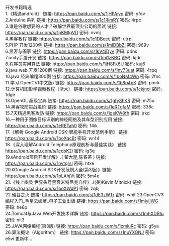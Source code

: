 开发书籍精选  </br>
1.《精通android》   链接: https://pan.baidu.com/s/1jHPAjvo 密码: yfdv </br>
2.Arduino 系列   链接: https://pan.baidu.com/s/1c1RimRY 密码: 4rpc   </br>
3.谁是谷歌想要的人才？破解世界最顶尖公司的面试  链接: https://pan.baidu.com/s/1pKMIgVD 密码: nvmj   </br>
4.黑客教程  链接: https://pan.baidu.com/s/1c1DBeec 密码: utrp   </br>
5.PHP 开发1200例   链接: https://pan.baidu.com/s/1miDBbZi 密码: 969v   </br>
6.黑客与画家   链接: https://pan.baidu.com/s/1kV4jDyv 密码: p4ns   </br>
7.unity手游开发  链接: https://pan.baidu.com/s/1mi1zKBQ 密码: kjdc   </br>
8.程序员实用算法  链接: https://pan.baidu.com/s/1jH8Fk6U 密码: kuj6   </br>
9.java web 开发1200例  链接: https://pan.baidu.com/s/1nv73uat 密码: 4rpq </br>
10.java 经典编程300例  链接: https://pan.baidu.com/s/1boNM4Wn 密码: 2fnc </br>
11.学习 OpenCV(中文版)   链接: https://pan.baidu.com/s/1b8p4pK 密码: pmrk  </br>
12.计算机图形学视频教程（浙大）   链接: https://pan.baidu.com/s/1ckjnci 密码: 1dge </br>
13.OpenGL 超级宝典  链接: https://pan.baidu.com/s/1gfyShKR 密码: m75u  </br>
14.黑客攻防实战进阶    链接: https://pan.baidu.com/s/1eRTgfaM 密码: 338c </br>
15.7天精通黑客攻防  链接: https://pan.baidu.com/s/1geKW8fh 密码: jrkd  </br>
16.一种用于图像目标识别的神经网络及其车型识别应用    链接: https://pan.baidu.com/s/1eRETah0 密码: 14ik </br>
17.《解析 Google Android DSK-智能手机开发范例手册》 链接: https://pan.baidu.com/s/1boXqcBt 密码: wr44 </br>
18.《深入理解Android Telephony原理剖析与最佳实践》 链接: https://pan.baidu.com/s/1ccbK2i 密码: ig3q </br>
19.《Android项目开发详解》.( 翟大昆,陈春茶 ) 链接: https://pan.baidu.com/s/1nvtqrsl 密码: htxe </br>
20.《Google Android SDK开发范例大全(第3版)》链接: https://pan.baidu.com/s/1pLAhjVt 密码: 5m4e </br>
21.《线上幽灵 世界头号黑客米特尼克自传》.((美)Kevin Mitnick) 链接: https://pan.baidu.com/s/1boXWdP1 密码: zqbj</br>
22.硅谷之火   链接: https://pan.baidu.com/s/1dE3zWTr 密码: whif
23.OpenCV3编程入门_毛星云编著_电子工业出版 链接: https://pan.baidu.com/s/1miyIjWG 密码: he6p  </br>
24.Tomcat与Java.Web开发技术详解 链接: https://pan.baidu.com/s/1mhXDRtu 密码: nit3 </br>
25.JAVA网络编程(第3版)  链接: https://pan.baidu.com/s/1cmluRc 密码: g5ya </br>
26.算法概论（Algorithm）  链接: https://pan.baidu.com/s/1nuYXGNJ 密码: e5vi
更新中...
